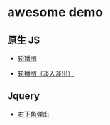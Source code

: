 awesome demo
============

## 原生 JS

- [轮播图](https://0x0ffff.github.io/awesome-demo/scroll-view/)

- [轮播图（淡入淡出）](https://0x0ffff.github.io/awesome-demo/scroll-view-opacity/)

## Jquery

- [右下角弹出](https://0x0ffff.github.io/awesome-demo/ad-jquery/)